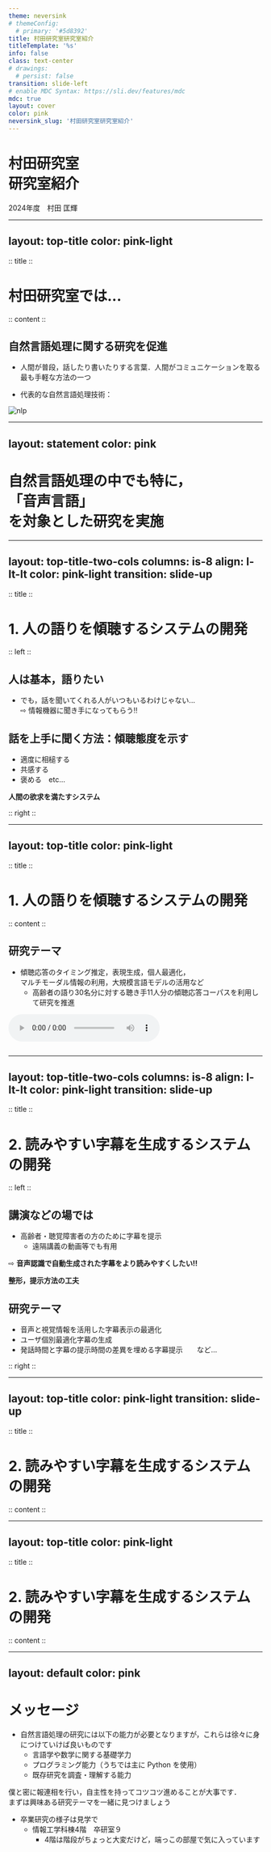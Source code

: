 ```yaml
---
theme: neversink
# themeConfig:
  # primary: '#5d8392'
title: 村田研究室研究室紹介
titleTemplate: '%s'
info: false
class: text-center
# drawings:
  # persist: false
transition: slide-left
# enable MDC Syntax: https://sli.dev/features/mdc
mdc: true
layout: cover
color: pink
neversink_slug: '村田研究室研究室紹介'
---
```


# <span class="font-bold">村田研究室<br>研究室紹介</span>

2024年度　村田 匡輝

<!-- <div @click="$slidev.nav.next" class="mt-12 py-1" hover:bg="white op-10">
  Press Space for next page <carbon:arrow-right />
</div>

<div class="abs-br m-6 text-xl">
  <button @click="$slidev.nav.openInEditor" title="Open in Editor" class="slidev-icon-btn">
    <carbon:edit />
  </button>
  <a href="https://github.com/slidevjs/slidev" target="_blank" class="slidev-icon-btn">
    <carbon:logo-github />
  </a>
</div> -->

<!--
The last comment block of each slide will be treated as slide notes. It will be visible and editable in Presenter Mode along with the slide. [Read more in the docs](https://sli.dev/guide/syntax.html#notes)
-->

---
layout: top-title
color: pink-light
---

:: title ::
# 村田研究室では...

:: content ::
## <span v-mark.red>自然言語</span>処理に関する研究を促進

<v-click>

- 人間が普段，話したり書いたりする言葉．人間がコミュニケーションを取る最も手軽な方法の一つ

</v-click>

<v-click>

- 代表的な自然言語処理技術：

</v-click>

<v-click><img border="rounded" src="/lab/nlp.png" width="" height="" alt="nlp"></v-click>

<!-- <div grid="~ cols-3 gap-2" m="t-2"> -->

<!-- <v-click><img border="rounded" src="/lab/nlp1.png" width="1012" height="760" alt="nlp1"></v-click> -->

<!-- <v-click><img border="rounded" src="/lab/nlp2.png" width="857" height="847" alt="nlp2"></v-click> -->

<!-- <v-click><img border="rounded" src="/lab/nlp3.png" width="1595" height="893" alt="nlp3"></v-click> -->


<!-- </div> -->

<!-- The <span v-mark.red="3"><code>v-mark</code> directive</span>
also allows you to add
<span v-mark.circle.orange="4">inline marks</span>
, powered by [Rough Notation](https://roughnotation.com/): -->


---
layout: statement
color: pink
---

# 自然言語処理の中でも特に，<br><span v-mark.circle.red>「音声言語」</span><br>を対象とした研究を実施

---
layout: top-title-two-cols
columns: is-8
align: l-lt-lt
color: pink-light
transition: slide-up
---

:: title ::
# 1. 人の語りを傾聴するシステムの開発

:: left ::
## 人は基本，語りたい

- でも，話を聞いてくれる人がいつもいるわけじゃない...<br> ⇨ 情報機器に聞き手になってもらう‼️
<!-- <carbon-badge /> -->

## <span class="text-pink-500">話を上手に聞く方法</span>：傾聴態度を示す

- 適度に相槌する
- 共感する
- 褒める　etc...

<span class="bg-pink-400 text-pink-100 p-2 border-l-6 border-2 border-pink-500 rounded-lg pl-4 pr-4 font-size-7">**人間の欲求を満たすシステム**</span>

<!-- <AdmonitionType type='important' >
人間の欲求を満たすシステム
</AdmonitionType> -->

:: right ::
<img class="" src="/lab/robot.png" alt="">


---
layout: top-title
color: pink-light
---

:: title ::
# 1. 人の語りを傾聴するシステムの開発

:: content ::
## 研究テーマ

- 傾聴応答のタイミング推定，表現生成，個人最適化，<br>マルチモーダル情報の利用，大規模言語モデルの活用など
  - 高齢者の語り30名分に対する聴き手11人分の傾聴応答コーパスを利用して研究を推進

<audio controls><source src="/lab/01-1_o_mix.wav" type="audio/wav"></audio>

<img class="" src="/lab/attentive_listening.png" alt="">

---
layout: top-title-two-cols
columns: is-8
align: l-lt-lt
color: pink-light
transition: slide-up
---

:: title ::
# 2. 読みやすい字幕を生成するシステムの開発

:: left ::
## 講演などの場では

- 高齢者・聴覚障害者の方のために字幕を提示
  - 遠隔講義の動画等でも有用

⇨ <span class="text-pink-500">**音声認識で自動生成された字幕をより読みやすくしたい‼️**</span>

<span class="bg-pink-400 text-pink-100 p-2 border-l-6 border-2 border-pink-500 rounded-lg pl-4 pr-4 font-size-7">**整形，提示方法の工夫**</span>

## 研究テーマ

- 音声と視覚情報を活用した字幕表示の最適化
- ユーザ個別最適化字幕の生成
- 発話時間と字幕の提示時間の差異を埋める字幕提示　　など…

:: right ::
<img class="" src="/lab/transcription.png" alt="">

---
layout: top-title
color: pink-light
transition: slide-up
---

:: title ::
# 2. 読みやすい字幕を生成するシステムの開発

:: content ::
<img class="" src="/lab/eyetracking.gif" alt="">

---
layout: top-title
color: pink-light
---

:: title ::
# 2. 読みやすい字幕を生成するシステムの開発

:: content ::
<img class="" src="/lab/caption.gif" alt="">

---
layout: default
color: pink
---

# メッセージ

- 自然言語処理の研究には以下の能力が必要となりますが，これらは徐々に身につけていけば良いものです
  - 言語学や数学に関する基礎学力
  - プログラミング能力（うちでは主に Python を使用）
  - 既存研究を調査・理解する能力

<div class="text-pink-500 bg-white p-1 pl-3 pr-3 m-1 rounded font-size-6 text-center font-bold">
僕と密に報連相を行い，自主性を持ってコツコツ進めることが大事です．<br>
まずは興味ある研究テーマを一緒に見つけましょう
</div>

- 卒業研究の様子は見学で
  - 情報工学科棟4階　卒研室９
    - 4階は階段がちょっと大変だけど，端っこの部屋で気に入っています
    <!-- - 5年生に雰囲気とか聞いてみてね（卒研の中間発表前なので忙しなくしてるかもしれない） -->

